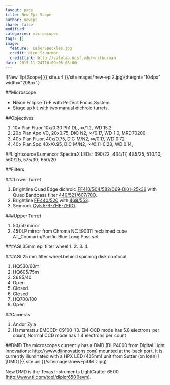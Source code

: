 ```yaml
---
layout: page
title: New Epi Scope
author: newEpi
share: false
modified:
categories: microscopes
tags: []
image:
  feature:  LaserSpeckles.jpg
  credit: Nico Stuurman
  creditlink: http://valelab.ucsf.edu/~nstuurman
date: 2015-11-24T16:09:05-08:00
---
```

![New Epi Scope]({{ site.url }}/siteimages/new-epi2.jpg){:height="104px" width="208px"}


##Microscope 
* Nikon Eclipse Ti-E with Perfect Focus System.  
* Stage up kit with two manual dichroic turrets.  

##Objectives
1. 10x Plan Fluor 10x/0.30 Ph1 DL, &infin;/1.2, WD 15.2
2. 20x Plan Apo VC, 20x0.75, DIC N2, &infin;/0.17, WD 1.0, MRD70200
3. 40x Plan Fluor, 40x/0.75, DIC M/N2, &infin;/0.17, WD 0.72
4. 40x Plan Spo 40x/0.95, DIC M/N2, &infin;/0.11-0.23, WD 0.14, 


##Lightsource
Lumencor SpectraX
LEDs: 390/22, 434/17, 485/25, 510/10, 560/25, 575/30, 650/20

##Filters

###Lower Turret   
1. Brightline Quad Edge dichroic [FF410/504/582/669-Di01-25x36](https://www.semrock.com/FilterDetails.aspx?id=FF410/504/582/669-Di01-25x36) with Quad Bandpass filter [440/521/607/700](https://www.semrock.com/FilterDetails.aspx?id=FF01-440/521/607/700-25).  
2. Brightline [FF440/520](https://www.semrock.com/FilterDetails.aspx?id=FF440/520-Di01-25x36) with  [468/553](https://www.semrock.com/FilterDetails.aspx?id=FF01-468/553-25).  
3. Semrock [Cy5.5-B-ZHE-ZERO](https://www.semrock.com/SetDetails.aspx?id=2774).  

###Upper Turret
1. 50/50 mirror
2. 450LP mirror from Chroma NC490311 reclaimed cube AT_Coumarin/Pacific Blue Long Pass set

###ASI 35mm epi filter wheel
1.
2.
3.
4.

###ASI 25 mm filter wheel behind spinning disk confocal
1. HQ530/60m
2. HQ605/75m
3. S685/40
4. Open
5. Closed
6. Closed
7. HQ700/100
8. Open

##Cameras
1. Andor Zyla
2. Hamamatsu EMCCD: C9100-13.  EM-CCD mode has 5.8 electrons per count, Normal CCD mode has 1.4 electrons per count

##DMD
The microscopes currently has a DMD (DLP4000 from Digital Light Innovations: http://www.dlinnovations.com) mounted at the back port. It is currently illuminated with a HPX LED (405nm) unit from Sutter (on loan) 
![DMD]({{ site.url }}/siteimages/newEpiDMD.jpg)


New DMD is the Texas Instruments LightCrafter 6500 (http://www.ti.com/tool/dlplcr6500evm).
